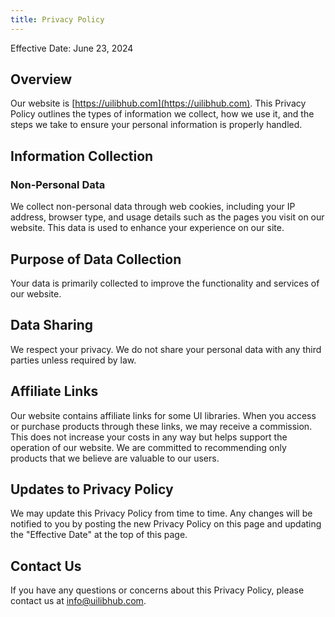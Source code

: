 ```yaml
---
title: Privacy Policy
---
```


Effective Date: June 23, 2024

## Overview
Our website is [https://uilibhub.com](https://uilibhub.com). This Privacy Policy outlines the types of information we collect, how we use it, and the steps we take to ensure your personal information is properly handled.

## Information Collection
### Non-Personal Data
We collect non-personal data through web cookies, including your IP address, browser type, and usage details such as the pages you visit on our website. This data is used to enhance your experience on our site.

## Purpose of Data Collection
Your data is primarily collected to improve the functionality and services of our website.

## Data Sharing
We respect your privacy. We do not share your personal data with any third parties unless required by law.

## Affiliate Links
Our website contains affiliate links for some UI libraries. When you access or purchase products through these links, we may receive a commission. This does not increase your costs in any way but helps support the operation of our website. We are committed to recommending only products that we believe are valuable to our users.

## Updates to Privacy Policy
We may update this Privacy Policy from time to time. Any changes will be notified to you by posting the new Privacy Policy on this page and updating the "Effective Date" at the top of this page.

## Contact Us
If you have any questions or concerns about this Privacy Policy, please contact us at info@uilibhub.com.